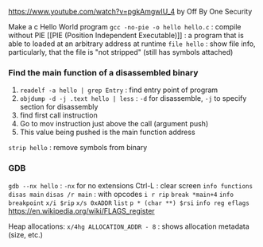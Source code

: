 https://www.youtube.com/watch?v=pgkAmgwIU_4 by Off By One Security

Make a c Hello World program 
`gcc -no-pie -o hello hello.c` : compile without PIE
[[PIE (Position Independent Executable)]] : a program that is able to loaded at an arbitrary address at runtime
`file hello` : show file info, particularly, that the file is "not stripped" (still has symbols attached)
### Find the main function of a disassembled binary
1. `readelf -a hello | grep Entry` : find entry point of program 
2. `objdump -d -j .text hello | less` : `-d` for disassemble, `-j` to specify section for disassembly
3. find first call instruction
4. Go to mov instruction just above the call (argument push) 
5. This value being pushed is the main function address

`strip hello` : remove symbols from binary

### GDB
`gdb --nx hello` : `-nx` for no extensions
Ctrl-L : clear screen
`info functions`
`disas main`
`disas /r main` : with opcodes
`i r rip`
`break *main+4`
`info breakpoint`
`x/i $rip`
`x/s 0xADDR`
`list` 
`p * (char **) $rsi`
`info reg eflags`
https://en.wikipedia.org/wiki/FLAGS_register

Heap allocations:
`x/4hg ALLOCATION_ADDR - 8` : shows allocation metadata (size, etc.)